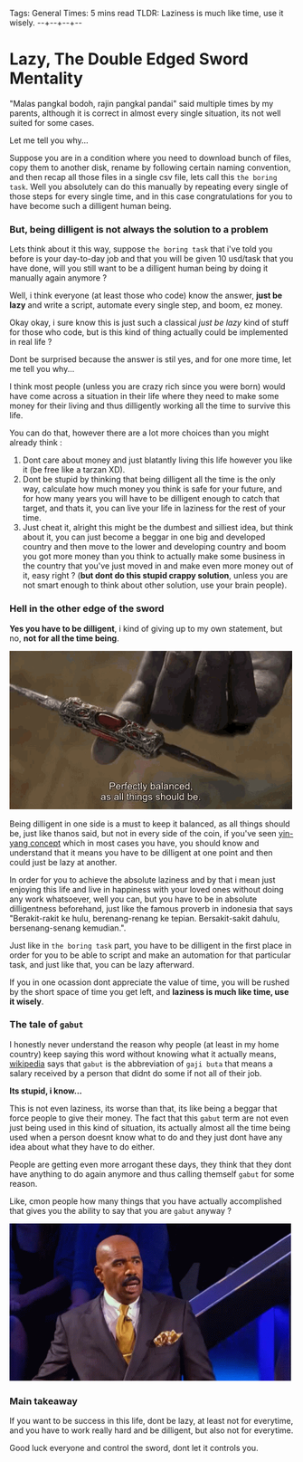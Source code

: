 Tags: General
Times: 5 mins read
TLDR: Laziness is much like time, use it wisely.
--+--+--+--
# Lazy, The Double Edged Sword Mentality  
  
"Malas pangkal bodoh, rajin pangkal pandai" said multiple times by my parents, although it is correct in almost every single situation, its not well suited for some cases.  

Let me tell you why...  

Suppose you are in a condition where you need to download bunch of files, copy them to another disk, rename by following certain naming convention, and then recap all those files in a single csv file, lets call this `the boring task`. Well you absolutely can do this manually by repeating every single of those steps for every single time, and in this case congratulations for you to have become such a dilligent human being.  

### But, being dilligent is not always the solution to a problem

Lets think about it this way, suppose `the boring task` that i've told you before is your day-to-day job and that you will be given 10 usd/task that you have done, will you still want to be a dilligent human being by doing it manually again anymore ?  

Well, i think everyone (at least those who code) know the answer, **just be lazy** and write a script, automate every single step, and boom, ez money.  

Okay okay, i sure know this is just such a classical *just be lazy* kind of stuff for those who code, but is this kind of thing actually could be implemented in real life ?

Dont be surprised because the answer is stil yes, and for one more time, let me tell you why...

I think most people (unless you are crazy rich since you were born) would have come across a situation in their life where they need to make some money for their living and thus dilligently working all the time to survive this life.

You can do that, however there are a lot more choices than you might already think :

1. Dont care about money and just blatantly living this life however you like it (be free like a tarzan XD).   
2. Dont be stupid by thinking that being dilligent all the time is the only way, calculate how much money you think is safe for your future, and for how many years you will have to be dilligent enough to catch that target, and thats it, you can live your life in laziness for the rest of your time.  
3. Just cheat it, alright this might be the dumbest and silliest idea, but think about it, you can just become a beggar in one big and developed country and then move to the lower and developing country and boom you got more money than you think to actually make some business in the country that you've just moved in and make even more money out of it, easy right ? (**but dont do this stupid crappy solution**, unless you are not smart enough to think about other solution, use your brain people).  

### Hell in the other edge of the sword

**Yes you have to be dilligent**, i kind of giving up to my own statement, but no, **not for all the time being**.

![thanos](../pictures/site10/thanos.gif)

Being dilligent in one side is a must to keep it balanced, as all things should be, just like thanos said, but not in every side of the coin, if you've seen [yin-yang concept](https://id.wikipedia.org/wiki/Yin_dan_Yang) which in most cases you have, you should know and understand that it means you have to be dilligent at one point and then could just be lazy at another.

In order for you to achieve the absolute laziness and by that i mean just enjoying this life and live in happiness with your loved ones without doing any work whatsoever, well you can, but you have to be in absolute dilligentness beforehand, just like the famous proverb in indonesia that says "Berakit-rakit ke hulu, berenang-renang ke tepian. Bersakit-sakit dahulu, bersenang-senang kemudian.".

Just like in `the boring task` part, you have to be dilligent in the first place in order for you to be able to script and make an automation for that particular task, and just like that, you can be lazy afterward.

If you in one ocassion dont appreciate the value of time, you will be rushed by the short space of time you get left, and **laziness is much like time, use it wisely**.

### The tale of `gabut`

I honestly never understand the reason why people (at least in my home country) keep saying this word without knowing what it actually means, [wikipedia](https://id.wikipedia.org/wiki/Gaji_buta) says that `gabut` is the abbreviation of `gaji buta` that means a salary received by a person that didnt do some if not all of their job.

**Its stupid, i know...**

This is not even laziness, its worse than that, its like being a beggar that force people to give their money. The fact that this `gabut` term are not even just being used in this kind of situation, its actually almost all the time being used when a person doesnt know what to do and they just dont have any idea about what they have to do either.

People are getting even more arrogant these days, they think that they dont have anything to do again anymore and thus calling themself `gabut` for some reason.

Like, cmon people how many things that you have actually accomplished that gives you the ability to say that you are `gabut` anyway ? 

![confuse](../pictures/site10/confuse.gif)

### Main takeaway

If you want to be success in this life, dont be lazy, at least not for everytime, and you have to work really hard and be dilligent, but also not for everytime.

Good luck everyone and control the sword, dont let it controls you.